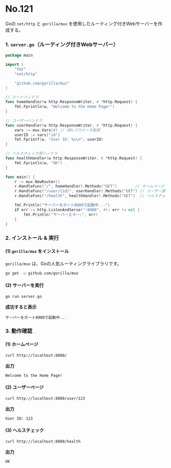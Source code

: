 # No.121

Goの `net/http` と `gorilla/mux` を使用したルーティング付きWebサーバーを作成する。

### **1. `server.go`（ルーティング付きWebサーバー）**

```go
package main

import (
    "fmt"
    "net/http"

    "github.com/gorilla/mux"
)

// ルートハンドラ
func homeHandler(w http.ResponseWriter, r *http.Request) {
    fmt.Fprintln(w, "Welcome to the Home Page!")
}

// ユーザーハンドラ
func userHandler(w http.ResponseWriter, r *http.Request) {
    vars := mux.Vars(r) // URLパラメータ取得
    userID := vars["id"]
    fmt.Fprintf(w, "User ID: %s\n", userID)
}

// ヘルスチェック用ハンドラ
func healthHandler(w http.ResponseWriter, r *http.Request) {
    fmt.Fprintln(w, "OK")
}

func main() {
    r := mux.NewRouter()
    r.HandleFunc("/", homeHandler).Methods("GET")        // ホームページ
    r.HandleFunc("/user/{id}", userHandler).Methods("GET") // ユーザー詳細
    r.HandleFunc("/health", healthHandler).Methods("GET")  // ヘルスチェック

    fmt.Println("サーバーをポート8080で起動中...")
    if err := http.ListenAndServe(":8080", r); err != nil {
        fmt.Println("サーバーエラー:", err)
    }
}
```

### **2. インストール & 実行**

#### **(1) `gorilla/mux` をインストール**

`gorilla/mux` は、Goの人気ルーティングライブラリです。

```sh
go get -u github.com/gorilla/mux
```

#### **(2) サーバーを実行**

```sh
go run server.go
```

**成功すると表示**

```
サーバーをポート8080で起動中...
```

### **3. 動作確認**

#### **(1) ホームページ**

```sh
curl http://localhost:8080/
```

**出力**

```
Welcome to the Home Page!
```

#### **(2) ユーザーページ**

```sh
curl http://localhost:8080/user/123
```

**出力**

```
User ID: 123
```

#### **(3) ヘルスチェック**

```sh
curl http://localhost:8080/health
```

**出力**

```
OK
```
